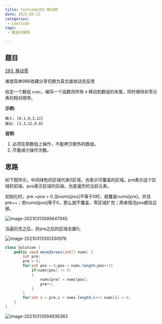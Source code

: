 ```yaml
---
title: leetcode283 移动零
date: 2021-03-13
categories:
 - LeetCode
tags:
 - 数组与矩阵

---
```


## 题目

[283. 移动零](https://leetcode-cn.com/problems/move-zeroes/)

难度简单986收藏分享切换为英文接收动态反馈

给定一个数组 `nums`，编写一个函数将所有 `0` 移动到数组的末尾，同时保持非零元素的相对顺序。

**示例:**

```
输入: [0,1,0,3,12]
输出: [1,3,12,0,0]
```

**说明**:

1. 必须在原数组上操作，不能拷贝额外的数组。
2. 尽量减少操作次数。

## 思路

如下图所示，中间绿色的区域代表0区域，也表示可覆盖的区域。pre表示这个区域的前端，pos表示区域的后端，也是遍历的当前元素。

初始化时，pre =pos = 0.当nums[pos]不等于0时，就覆盖nums[pre]，并且pre++；若nums[pos]等于0，那么就不覆盖，零区域扩充；两者情况pos都往后移。



![image-20210313095647945](https://i.loli.net/2021/03/13/sCn4MmJVt2DRqvj.png)

当遍历完之后，将pre之后的区域全置0。

![image-20210313100330976](https://i.loli.net/2021/03/13/n27evsxONbqKjZw.png)



```JAVA
class Solution {
    public void moveZeroes(int[] nums) {
        int pre;
        pre = 0;
        for(int pos = 0;pos < nums.length;pos++){
            if(nums[pos] != 0)
            {
                nums[pre] = nums[pos];
                pre++;
            }
        }
        for(int i = pre;i < nums.length;i++) nums[i] = 0;
    }
}
```

![image-20210313094936362](https://i.loli.net/2021/03/13/RkKtCYi7JmhUTPX.png)